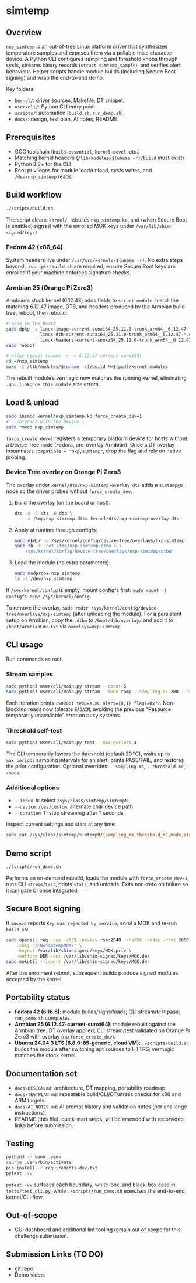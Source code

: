 # simtemp

## Overview
`nxp_simtemp` is an out-of-tree Linux platform driver that synthesizes temperature samples and exposes them via a pollable misc character device. A Python CLI configures sampling and threshold knobs through sysfs, streams binary records (`struct simtemp_sample`), and verifies alert behaviour. Helper scripts handle module builds (including Secure Boot signing) and wrap the end-to-end demo.

Key folders:
- `kernel/`: driver sources, Makefile, DT snippet.
- `user/cli/`: Python CLI entry point.
- `scripts/`: automation (`build.sh`, `run_demo.sh`).
- `docs/`: design, test plan, AI notes, README.

## Prerequisites
- GCC toolchain (`build-essential`, `kernel-devel`, etc.)
- Matching kernel headers (`/lib/modules/$(uname -r)/build` must exist)
- Python 3.8+ for the CLI
- Root privileges for module load/unload, sysfs writes, and `/dev/nxp_simtemp` reads

## Build workflow
```bash
./scripts/build.sh
```
The script cleans `kernel/`, rebuilds `nxp_simtemp.ko`, and (when Secure Boot is enabled) signs it with the enrolled MOK keys under `/var/lib/shim-signed/keys/`.

### Fedora 42 (x86_64)
System headers live under `/usr/src/kernels/$(uname -r)`. No extra steps beyond `./scripts/build.sh` are required; ensure Secure Boot keys are enrolled if your machine enforces signature checks.

### Armbian 25 (Orange Pi Zero3)
Armbian’s stock kernel (6.12.43) adds fields to `struct module`. Install the matching 6.12.47 image, DTB, and headers produced by the Armbian build tree, reboot, then rebuild:
```bash
# once on the board
sudo dpkg -i linux-image-current-sunxi64_25.11.0-trunk_arm64__6.12.47-*.deb \
             linux-dtb-current-sunxi64_25.11.0-trunk_arm64__6.12.47-*.deb \
             linux-headers-current-sunxi64_25.11.0-trunk_arm64__6.12.47-*.deb
sudo reboot

# after reboot (uname -r -> 6.12.47-current-sunxi64)
cd ~/nxp_simtemp
make -C /lib/modules/$(uname -r)/build M=$(pwd)/kernel modules
```
The rebuilt module’s vermagic now matches the running kernel, eliminating `.gnu.linkonce.this_module` size errors.

## Load & unload
```bash
sudo insmod kernel/nxp_simtemp.ko force_create_dev=1
# … interact with the device …
sudo rmmod nxp_simtemp
```
`force_create_dev=1` registers a temporary platform device for hosts without a Device Tree node (Fedora, pre-overlay Armbian). Once a DT overlay instantiates `compatible = "nxp,simtemp"`, drop the flag and rely on native probing.

### Device Tree overlay on Orange Pi Zero3
The overlay under `kernel/dts/nxp-simtemp-overlay.dts` adds a `simtemp@0` node so the driver probes without `force_create_dev`.

1. Build the overlay (on the board or host):
   ```bash
   dtc -@ -I dts -O dtb \
       -o /tmp/nxp-simtemp.dtbo kernel/dts/nxp-simtemp-overlay.dts
   ```
2. Apply at runtime through configfs:
   ```bash
   sudo mkdir -p /sys/kernel/config/device-tree/overlays/nxp-simtemp
   sudo sh -c 'cat /tmp/nxp-simtemp.dtbo > \
       /sys/kernel/config/device-tree/overlays/nxp-simtemp/dtbo'
   ```
3. Load the module (no extra parameters):
   ```bash
   sudo modprobe nxp_simtemp
   ls -l /dev/nxp_simtemp
   ```

If `/sys/kernel/config` is empty, mount configfs first: `sudo mount -t configfs none /sys/kernel/config`.

To remove the overlay, `sudo rmdir /sys/kernel/config/device-tree/overlays/nxp-simtemp` (after unloading the module). For a persistent setup on Armbian, copy the `.dtbo` to `/boot/dtb/overlay/` and add it to `/boot/armbianEnv.txt` via `overlays=nxp-simtemp`.

## CLI usage
Run commands as root.

### Stream samples
```bash
sudo python3 user/cli/main.py stream --count 5
sudo python3 user/cli/main.py stream --mode ramp --sampling-ms 200 --duration 3
```
Each iteration prints `ISO8601 temp=X.XC alert={0,1} flags=0x??`. Non-blocking reads now tolerate `EAGAIN`, avoiding the previous “Resource temporarily unavailable” error on busy systems.

### Threshold self-test
```bash
sudo python3 user/cli/main.py test --max-periods 4
```
The CLI temporarily lowers the threshold (default 20 °C), waits up to `max_periods` sampling intervals for an alert, prints PASS/FAIL, and restores the prior configuration. Optional overrides: `--sampling-ms`, `--threshold-mc`, `--mode`.

### Additional options
- `--index N`: select `/sys/class/simtemp/simtempN`
- `--device /dev/custom`: alternate char device path
- `--duration T`: stop streaming after `T` seconds

Inspect current settings and stats at any time:
```bash
sudo cat /sys/class/simtemp/simtemp0/{sampling_ms,threshold_mC,mode,stats}
```

## Demo script
```bash
./scripts/run_demo.sh
```
Performs an on-demand rebuild, loads the module with `force_create_dev=1`, runs CLI `stream`/`test`, prints `stats`, and unloads. Exits non-zero on failure so it can gate CI once integrated.

## Secure Boot signing
If `insmod` reports `Key was rejected by service`, enrol a MOK and re-run `build.sh`:
```bash
sudo openssl req -new -x509 -newkey rsa:2048 -sha256 -nodes -days 3650 \
    -subj "/CN=SimtempMOK/" \
    -keyout /var/lib/shim-signed/keys/MOK.priv \
    -outform DER -out /var/lib/shim-signed/keys/MOK.der
sudo mokutil --import /var/lib/shim-signed/keys/MOK.der
```
After the enrolment reboot, subsequent builds produce signed modules accepted by the kernel.

## Portability status
- **Fedora 42 (6.16.8)**: module builds/signs/loads; CLI stream/test pass; `run_demo.sh` completes.
- **Armbian 25 (6.12.47-current-sunxi64)**: module rebuilt against the Armbian tree; DT overlay applied; CLI stream/test validated on Orange Pi Zero3 with overlay (no `force_create_dev`).
- **Ubuntu 24.04.3 LTS (6.8.0-85-generic, cloud VM)**: `./scripts/build.sh` builds the module after switching apt sources to HTTPS; vermagic matches the stock kernel.

## Documentation set
- `docs/DESIGN.md`: architecture, DT mapping, portability roadmap.
- `docs/TESTPLAN.md`: repeatable build/CLI/DT/stress checks for x86 and ARM targets.
- `docs/AI_NOTES.md`: AI prompt history and validation notes (per challenge instructions).
- README (this file): quick-start steps; will be amended with repo/video links before submission.

## Testing
```bash
python3 -m venv .venv
source .venv/bin/activate
pip install -r requirements-dev.txt
pytest -vv
```
`pytest -vv` surfaces each boundary, white-box, and black-box case in `tests/test_cli.py`, while `./scripts/run_demo.sh` exercises the end-to-end kernel/CLI flow.

## Out-of-scope
- GUI dashboard and additional lint tooling remain out of scope for this challenge submission.
## Submission Links (TO DO)
- git repo: <ADD LINK>
- Demo video: <ADD LINK>
